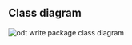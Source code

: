 ## Class diagram

![odt write package class diagram](../../../docs/img/odt_w_package_class_diagram.svg)

